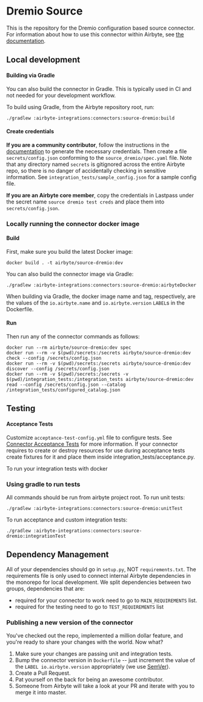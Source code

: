 # Dremio Source

This is the repository for the Dremio configuration based source connector.
For information about how to use this connector within Airbyte, see [the documentation](https://docs.airbyte.com/integrations/sources/dremio).

## Local development

#### Building via Gradle
You can also build the connector in Gradle. This is typically used in CI and not needed for your development workflow.

To build using Gradle, from the Airbyte repository root, run:
```
./gradlew :airbyte-integrations:connectors:source-dremio:build
```

#### Create credentials
**If you are a community contributor**, follow the instructions in the [documentation](https://docs.airbyte.com/integrations/sources/dremio)
to generate the necessary credentials. Then create a file `secrets/config.json` conforming to the `source_dremio/spec.yaml` file.
Note that any directory named `secrets` is gitignored across the entire Airbyte repo, so there is no danger of accidentally checking in sensitive information.
See `integration_tests/sample_config.json` for a sample config file.

**If you are an Airbyte core member**, copy the credentials in Lastpass under the secret name `source dremio test creds`
and place them into `secrets/config.json`.

### Locally running the connector docker image

#### Build
First, make sure you build the latest Docker image:
```
docker build . -t airbyte/source-dremio:dev
```

You can also build the connector image via Gradle:
```
./gradlew :airbyte-integrations:connectors:source-dremio:airbyteDocker
```
When building via Gradle, the docker image name and tag, respectively, are the values of the `io.airbyte.name` and `io.airbyte.version` `LABEL`s in
the Dockerfile.

#### Run
Then run any of the connector commands as follows:
```
docker run --rm airbyte/source-dremio:dev spec
docker run --rm -v $(pwd)/secrets:/secrets airbyte/source-dremio:dev check --config /secrets/config.json
docker run --rm -v $(pwd)/secrets:/secrets airbyte/source-dremio:dev discover --config /secrets/config.json
docker run --rm -v $(pwd)/secrets:/secrets -v $(pwd)/integration_tests:/integration_tests airbyte/source-dremio:dev read --config /secrets/config.json --catalog /integration_tests/configured_catalog.json
```
## Testing

#### Acceptance Tests
Customize `acceptance-test-config.yml` file to configure tests. See [Connector Acceptance Tests](https://docs.airbyte.com/connector-development/testing-connectors/connector-acceptance-tests-reference) for more information.
If your connector requires to create or destroy resources for use during acceptance tests create fixtures for it and place them inside integration_tests/acceptance.py.

To run your integration tests with docker

### Using gradle to run tests
All commands should be run from airbyte project root.
To run unit tests:
```
./gradlew :airbyte-integrations:connectors:source-dremio:unitTest
```
To run acceptance and custom integration tests:
```
./gradlew :airbyte-integrations:connectors:source-dremio:integrationTest
```

## Dependency Management
All of your dependencies should go in `setup.py`, NOT `requirements.txt`. The requirements file is only used to connect internal Airbyte dependencies in the monorepo for local development.
We split dependencies between two groups, dependencies that are:
* required for your connector to work need to go to `MAIN_REQUIREMENTS` list.
* required for the testing need to go to `TEST_REQUIREMENTS` list

### Publishing a new version of the connector
You've checked out the repo, implemented a million dollar feature, and you're ready to share your changes with the world. Now what?
1. Make sure your changes are passing unit and integration tests.
1. Bump the connector version in `Dockerfile` -- just increment the value of the `LABEL io.airbyte.version` appropriately (we use [SemVer](https://semver.org/)).
1. Create a Pull Request.
1. Pat yourself on the back for being an awesome contributor.
1. Someone from Airbyte will take a look at your PR and iterate with you to merge it into master.
